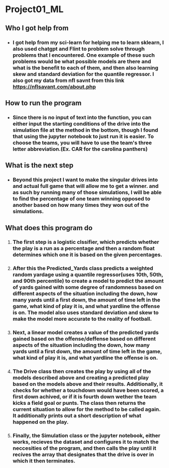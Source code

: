 # Project01_ML
## Who I got help from
- ### I got help from my sci-learn for helping me to learn sklearn, I also used chatgpt and Flint to problem solve through problems that I encountered. One example of these such problems would be what possible models are there and what is the benefit to each of them, and then also learning skew and standard deviation for the quantile regressor. I also got my data from nfl savnt from this link https://nflsavant.com/about.php
## How to run the program
- ### Since there is no input of text into the function, you can either input the starting conditions of the drive into the simulation file at the method in the bottom, though I found that using the jupyter notebook to just run it is easier. To choose the teams, you will have to use the team's three letter abbreviation.(Ex. CAR for the carolina panthers)
## What is the next step
- ### Beyond this project I want to make the singular drives into and actual full game that will allow me to get a winner. and as such by running many of those simulations, I will be able to find the percentage of one team winning opposed to another based on how many times they won out of the simulations.
## What does this program do
1. ### The first step is a logistic clssifier, which predicts whether the play is a run as a percentage and then a random float determines which one it is based on the given percentages.
2. ### After this the Predicted_Yards class predicts a weighted random yardage using a quantile regressor(uses 10th, 50th, and 90th percentile) to create a model to predict the amount of yards gained with some degree of randomness based on different aspects of the situation including the down, how many yards until a first down, the amount of time left in the game, what kind of play it is, and what yardline the offense is on. The model also uses standard deviation and skew to make the model more accurate to the reality of football.
3. ### Next, a linear model creates a value of the predicted yards gained based on the offense/deffense based on different aspects of the situation including the down, how many yards until a first down, the amount of time left in the game, what kind of play it is, and what yardline the offense is on.
4. ### The Drive class then creates the play by using all of the models described above and creating a predicted play based on the models above and their results. Additionally, it checks for whether a touchdown would have been scored, a first down achived, or if it is fourth down wether the team kicks a field goal or punts. The class then returns the current situation to allow for the method to be called again. It additionally prints out a short description of what happened on the play.
5. ### Finally, the Simulation class or the jupyter notebook, either works, recieves the dataset and configures it to match the neccesities of the program, and then calls the play until it recives the array that designates that the drive is over in which it then terminates. 
